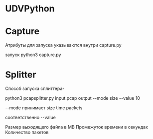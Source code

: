 # UDVPython

# Capture

Атрибуты для запуска указываются внутри capture.py

запуск 
python3 capture.py

# Splitter

Способ запуска сплиттера-

python3 pcapsplitter.py input.pcap output --mode size --value 10

--mode принимает size time packets

соответственно --value

Размер выходящего файла в MB
Промежуток времени в секундах
Количество пакетов

